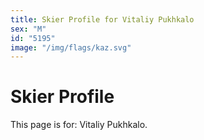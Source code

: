 ```yaml
---
title: Skier Profile for Vitaliy Pukhkalo
sex: "M"
id: "5195"
image: "/img/flags/kaz.svg" 
---
```


# Skier Profile

This page is for: Vitaliy Pukhkalo.
    